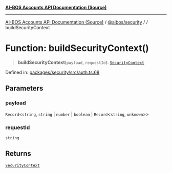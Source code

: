 [**AI-BOS Accounts API Documentation (Source)**](../../../README.md)

***

[AI-BOS Accounts API Documentation (Source)](../../../README.md) / [@aibos/security](../README.md) / [](../README.md) / buildSecurityContext

# Function: buildSecurityContext()

> **buildSecurityContext**(`payload`, `requestId`): [`SecurityContext`](../types/type-aliases/SecurityContext.md)

Defined in: [packages/security/src/auth.ts:68](https://github.com/pohlai88/accounts/blob/48103fb36d28b2b9bfb33472b6de2f719773cde9/packages/security/src/auth.ts#L68)

## Parameters

### payload

`Record`\<`string`, `string` \| `number` \| `boolean` \| `Record`\<`string`, `unknown`\>\>

### requestId

`string`

## Returns

[`SecurityContext`](../types/type-aliases/SecurityContext.md)
